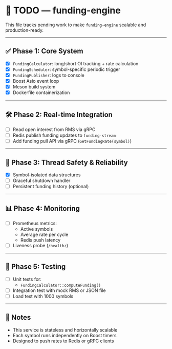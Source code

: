 # 📌 TODO — funding-engine

This file tracks pending work to make `funding-engine` scalable and production-ready.

---

## ✅ Phase 1: Core System

- [x] `FundingCalculator`: long/short OI tracking + rate calculation
- [x] `FundingScheduler`: symbol-specific periodic trigger
- [x] `FundingPublisher`: logs to console
- [x] Boost Asio event loop
- [x] Meson build system
- [x] Dockerfile containerization

---

## 🛠️ Phase 2: Real-time Integration

- [ ] Read open interest from RMS via gRPC
- [ ] Redis publish funding updates to `funding-stream`
- [ ] Add funding pull API via gRPC (`GetFundingRate(symbol)`)

---

## 🧵 Phase 3: Thread Safety & Reliability

- [x] Symbol-isolated data structures
- [ ] Graceful shutdown handler
- [ ] Persistent funding history (optional)

---

## 📊 Phase 4: Monitoring

- [ ] Prometheus metrics:
  - Active symbols
  - Average rate per cycle
  - Redis push latency
- [ ] Liveness probe (`/healthz`)

---

## 🧪 Phase 5: Testing

- [ ] Unit tests for:
  - `FundingCalculator::computeFunding()`
- [ ] Integration test with mock RMS or JSON file
- [ ] Load test with 1000 symbols

---

## 🧠 Notes

- This service is stateless and horizontally scalable
- Each symbol runs independently on Boost timers
- Designed to push rates to Redis or gRPC clients
